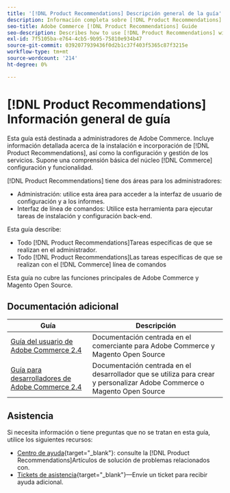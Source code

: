 ```yaml
---
title: '[!DNL Product Recommendations] Descripción general de la guía'
description: Información completa sobre [!DNL Product Recommendations] para administradores de Adobe Commerce, incluida la instalación e incorporación
seo-title: Adobe Commerce [!DNL Product Recommendations] Guide
seo-description: Describes how to use [!DNL Product Recommendations] with Adobe Commerce.
exl-id: 7f5105ba-e764-4cb5-9b95-75810e934b47
source-git-commit: 0392077939436f0d2b1c37f403f5365c87f3215e
workflow-type: tm+mt
source-wordcount: '214'
ht-degree: 0%

---
```


# [!DNL Product Recommendations] Información general de guía

Esta guía está destinada a administradores de Adobe Commerce. Incluye información detallada acerca de la instalación e incorporación de [!DNL Product Recommendations], así como la configuración y gestión de los servicios. Supone una comprensión básica del núcleo [!DNL Commerce] configuración y funcionalidad.

[!DNL Product Recommendations] tiene dos áreas para los administradores:

* Administración: utilice esta área para acceder a la interfaz de usuario de configuración y a los informes.
* Interfaz de línea de comandos: Utilice esta herramienta para ejecutar tareas de instalación y configuración back-end.

Esta guía describe:

* Todo [!DNL Product Recommendations]Tareas específicas de que se realizan en el administrador.
* Todo [!DNL Product Recommendations]Las tareas específicas de que se realizan con el [!DNL Commerce] línea de comandos

Esta guía no cubre las funciones principales de Adobe Commerce y Magento Open Source.

## Documentación adicional

| Guía | Descripción |
|------ | ----------- |
| [Guía del usuario de Adobe Commerce 2.4](https://experienceleague.adobe.com/docs/commerce.html) | Documentación centrada en el comerciante para Adobe Commerce y Magento Open Source |
| [Guía para desarrolladores de Adobe Commerce 2.4](https://developer.adobe.com/commerce/docs) | Documentación centrada en el desarrollador que se utiliza para crear y personalizar Adobe Commerce o Magento Open Source |

## Asistencia

Si necesita información o tiene preguntas que no se tratan en esta guía, utilice los siguientes recursos:

* [Centro de ayuda](https://experienceleague.adobe.com/docs/commerce-knowledge-base/kb/help-center-guide/magento-help-center-user-guide.html#submit-tickets){target="_blank"}: consulte la [!DNL Product Recommendations]Artículos de solución de problemas relacionados con.
* [Tickets de asistencia](https://experienceleague.adobe.com/docs/commerce-knowledge-base/kb/help-center-guide/magento-help-center-user-guide.html#submit-ticket){target="_blank"}—Envíe un ticket para recibir ayuda adicional.
